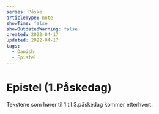```yaml
---
series: Påske
articleType: note
showTime: false
showOutdatedWarning: false
created: 2022-04-17
updated: 2022-04-17
tags:
  - Danish
  - Epistel
---
```


# Epistel (1.Påskedag)
Tekstene som hører til 1 til 3.påskedag kommer etterhvert.
